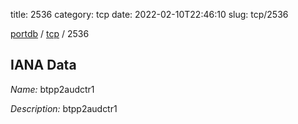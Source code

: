 title: 2536
category: tcp
date: 2022-02-10T22:46:10
slug: tcp/2536

[portdb](/) / [tcp](/category/tcp.html) / 2536


## IANA Data

_Name:_ btpp2audctr1

_Description:_ btpp2audctr1

